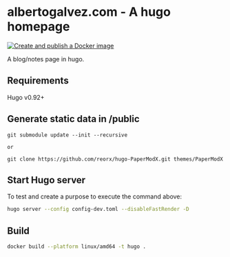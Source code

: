 # albertogalvez.com - A hugo homepage

[![Create and publish a Docker image](https://github.com/agmalpartida/brand/actions/workflows/dockerimage.yaml/badge.svg?branch=published)](https://github.com/agmalpartida/brand/actions/workflows/dockerimage.yaml)

A blog/notes page in hugo.

## Requirements

Hugo v0.92+

## Generate static data in /public

```
git submodule update --init --recursive

or

git clone https://github.com/reorx/hugo-PaperModX.git themes/PaperModX
```

## Start Hugo server

To test and create a purpose to execute the command above:

```sh
hugo server --config config-dev.toml --disableFastRender -D
```

## Build

```sh
docker build --platform linux/amd64 -t hugo .
```


